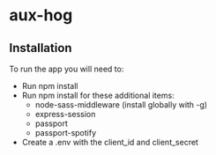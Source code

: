 # aux-hog

## Installation

To run the app you will need to:

* Run npm install
* Run npm install for these additional items:
    * node-sass-middleware (install globally with -g)
    * express-session
    * passport
    * passport-spotify
* Create a .env with the client_id and client_secret
